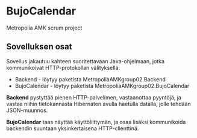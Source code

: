 # BujoCalendar
Metropolia AMK scrum project

## Sovelluksen osat
Sovellus jakautuu kahteen suoritettavaan Java-ohjelmaan, jotka kommunikoivat HTTP-protokollan välityksellä:
 * Backend - löytyy paketista MetropoliaAMKgroup02.Backend
 * BujoCalendar - löytyy paketista MetropoliaAMKgroup02.BujoCalendar
 
 **Backend** pystyttää pienen HTTP-palvelimen, vastaanottaa pyyntöjä, ja vastaa niihin tietokannasta Hibernaten avulla haetulla datalla, jolle tehdään JSON-muunnos.
 
 **BujoCalendar** taas näyttää käyttöliittymän, ja osaa lisäksi kommunikoida backendin suuntaan yksinkertaisena HTTP-clienttinä.
 
